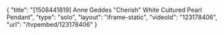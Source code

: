 {
    "title": "[1508441819] Anne Geddes \"Cherish\" White Cultured Pearl Pendant",
    "type": "solo",
    "layout": "iframe-static",
    "videoId": "123178406",
    "url": "\/tvpembed\/123178406"
}